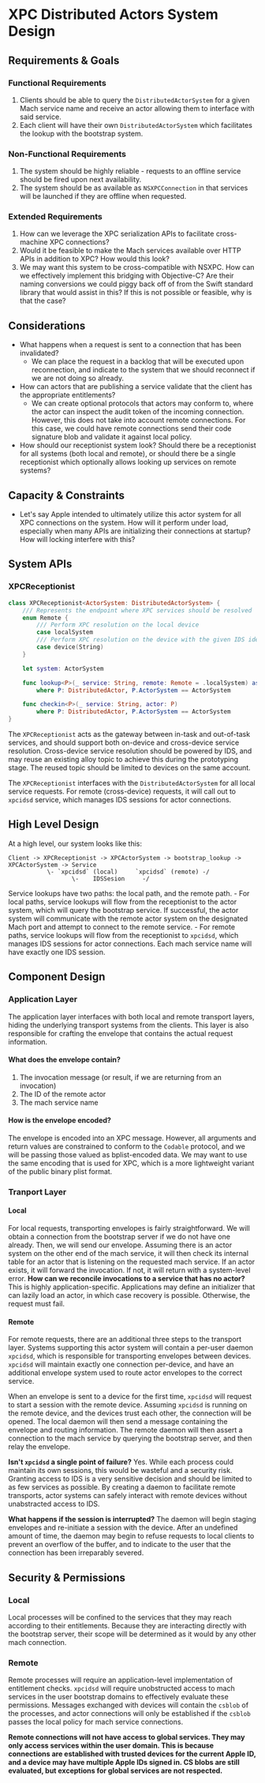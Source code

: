 # XPC Distributed Actors System Design

## Requirements & Goals

### Functional Requirements
1. Clients should be able to query the `DistributedActorSystem` for a given Mach service name and receive an actor allowing them to interface with said service.
2. Each client will have their own `DistributedActorSystem` which facilitates the lookup with the bootstrap system.

### Non-Functional Requirements
1. The system should be highly reliable - requests to an offline service should be fired upon next availability.
2. The system should be as available as `NSXPCConnection` in that services will be launched if they are offline when requested. 

### Extended Requirements
1. How can we leverage the XPC serialization APIs to facilitate cross-machine XPC connections?
2. Would it be feasible to make the Mach services available over HTTP APIs in addition to XPC? How would this look?
3. We may want this system to be cross-compatible with NSXPC. How can we effectively implement this bridging with Objective-C? Are their naming conversions we could piggy back off of from the Swift standard library that would assist in this? If this is not possible or feasible, why is that the case?

## Considerations
- What happens when a request is sent to a connection that has been invalidated?
	- We can place the request in a backlog that will be executed upon reconnection, and indicate to the system that we should reconnect if we are not doing so already.
- How can actors that are publishing a service validate that the client has the appropriate entitlements?
	- We can create optional protocols that actors may conform to, where the actor can inspect the audit token of the incoming connection. However, this does not take into account remote connections. For this case, we could have remote connections send their code signature blob and validate it against local policy.
- How should our receptionist system look? Should there be a receptionist for all systems (both local and remote), or should there be a single receptionist which optionally allows looking up services on remote systems?

## Capacity & Constraints
- Let's say Apple intended to ultimately utilize this actor system for all XPC connections on the system. How will it perform under load, especially when many APIs are initializing their connections at startup? How will locking interfere with this?

## System APIs
### XPCReceptionist
```swift
class XPCReceptionist<ActorSystem: DistributedActorSystem> {
    /// Represents the endpoint where XPC services should be resolved
    enum Remote {
        /// Perform XPC resolution on the local device
        case localSystem
        /// Perform XPC resolution on the device with the given IDS identifier
        case device(String)
    }

    let system: ActorSystem

    func lookup<P>(_ service: String, remote: Remote = .localSystem) async -> P
	    where P: DistributedActor, P.ActorSystem == ActorSystem

    func checkin<P>(_ service: String, actor: P)
	    where P: DistributedActor, P.ActorSystem == ActorSystem
}
```
The `XPCReceptionist` acts as the gateway between in-task and out-of-task services, and should support both on-device and cross-device service resolution. Cross-device service resolution should be powered by IDS, and may reuse an existing alloy topic to achieve this during the prototyping stage. The reused topic should be limited 
to devices on the same account.

The `XPCReceptionist` interfaces with the `DistributedActorSystem` for all local service requests. For remote (cross-device) requests, it will call out to `xpcidsd` service, which manages IDS sessions for actor connections.

## High Level Design
At a high level, our system looks like this:
```
Client -> XPCReceptionist -> XPCActorSystem -> bootstrap_lookup -> XPCActorSystem -> Service
		   \- `xpcidsd` (local)	 	`xpcidsd` (remote) -/
			      \-    IDSSesion	  -/
```
Service lookups have two paths: the local path, and the remote path.
	- For local paths, service lookups will flow from the receptionist to the actor system, which will query the bootstrap service. If successful, the actor system will communicate with the remote actor system on the designated Mach port and attempt to connect to the remote service.
	- For remote paths, service lookups will flow from the receptionist to `xpcidsd`, which manages IDS sessions for actor connections. Each mach service name will have exactly one IDS session.

## Component Design
###  Application Layer
The application layer interfaces with both local and remote transport layers, hiding the underlying transport systems from the clients. This layer is also responsible for crafting the envelope that contains the actual request information.

#### What does the envelope contain?
1. The invocation message (or result, if we are returning from an invocation)
2. The ID of the remote actor
3. The mach service name
#### How is the envelope encoded?
The envelope is encoded into an XPC message. However, all arguments and return values are constrained to conform to the `Codable` protocol, and we will be passing those valued as bplist-encoded data. We may want to use the same encoding that is used for XPC, which is a more lightweight variant of the public binary plist format.


### Tranport Layer

#### Local
For local requests, transporting envelopes is fairly straightforward. We will obtain a connection from the bootstrap server if we do not have one already. Then, we will send our envelope. Assuming there is an actor system on the other end of the mach service, it will then check its internal table for an actor that is listening on 
the requested mach service. If an actor exists, it will forward the invocation. If not, it will return with a system-level error.
**How can we reconcile invocations to a service that has no actor?** This is highly application-specific. Applications may define an initializer that can lazily load an actor, in which case recovery is possible. Otherwise, the request must fail.

#### Remote
For remote requests, there are an additional three steps to the transport layer. Systems supporting this actor system will contain a per-user daemon `xpcidsd`, which is responsible for transporting envelopes between devices. `xpcidsd` will maintain exactly one connection per-device, and have an additional envelope system used to 
route actor envelopes to the correct service.

When an envelope is sent to a device for the first time, `xpcidsd` will request to start a session with the remote device. Assuming `xpcidsd` is running on the remote device, and the devices trust each other, the connection will be opened. The local daemon will then send a message containing the envelope and routing information. 
The remote daemon will then assert a connection to the mach service by querying the bootstrap server, and then relay the envelope.

**Isn't `xpcidsd` a single point of failure?** Yes. While each process could maintain its own sessions, this would be wasteful and a security risk. Granting access to IDS is a very sensitive decision and should be limited to as few services as possible. By creating a daemon to facilitate remote transports, actor systems can safely 
interact with remote devices without unabstracted access to IDS.

**What happens if the session is interrupted?** The daemon will begin staging envelopes and re-initiate a session with the device. After an undefined amount of time, the daemon may begin to refuse requests to local clients to prevent an overflow of the buffer, and to indicate to the user that the connection has been irreparably 
severed.

## Security & Permissions

### Local
Local processes will be confined to the services that they may reach according to their entitlements. Because they are interacting directly with the bootstrap server, their scope will be determined as it would by any other mach connection.

### Remote
Remote processes will require an application-level implementation of entitlement checks. `xpcidsd` will require unobstructed access to mach services in the user bootstrap domains to effectively evaluate these permissions. Messages exchanged with devices will contain the `csblob` of the processes, and actor connections will only be 
established if the `csblob` passes the local policy for mach service connections.

**Remote connections will not have access to global services. They may only access services within the user domain. This is because connections are established with trusted devices for the current Apple ID, and a device may have multiple Apple IDs signed in. CS blobs are still evaluated, but exceptions for global services are not 
respected.**
